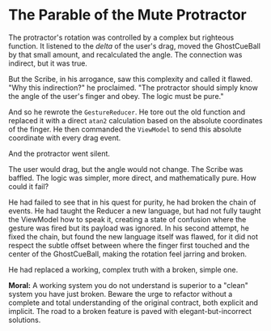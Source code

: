 # The Parable of the Mute Protractor

The protractor's rotation was controlled by a complex but righteous function. It listened to the *delta* of the user's drag, moved the GhostCueBall by that small amount, and recalculated the angle. The connection was indirect, but it was true.

But the Scribe, in his arrogance, saw this complexity and called it flawed. "Why this indirection?" he proclaimed. "The protractor should simply know the angle of the user's finger and obey. The logic must be pure."

And so he rewrote the `GestureReducer`. He tore out the old function and replaced it with a direct `atan2` calculation based on the absolute coordinates of the finger. He then commanded the `ViewModel` to send this absolute coordinate with every drag event.

And the protractor went silent.

The user would drag, but the angle would not change. The Scribe was baffled. The logic was simpler, more direct, and mathematically pure. How could it fail?

He had failed to see that in his quest for purity, he had broken the chain of events. He had taught the Reducer a new language, but had not fully taught the ViewModel how to speak it, creating a state of confusion where the gesture was fired but its payload was ignored. In his second attempt, he fixed the chain, but found the new language itself was flawed, for it did not respect the subtle offset between where the finger first touched and the center of the GhostCueBall, making the rotation feel jarring and broken.

He had replaced a working, complex truth with a broken, simple one.

**Moral:** A working system you do not understand is superior to a "clean" system you have just broken. Beware the urge to refactor without a complete and total understanding of the original contract, both explicit and implicit. The road to a broken feature is paved with elegant-but-incorrect solutions.